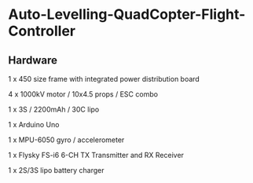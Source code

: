 # Auto-Levelling-QuadCopter-Flight-Controller

## Hardware

 1 x 450 size frame with integrated power distribution board
	
 4 x 1000kV motor / 10x4.5 props / ESC combo
	
 1 x 3S / 2200mAh / 30C lipo
	
 1 x Arduino Uno 
	
 1 x MPU-6050 gyro / accelerometer
	
 1 x Flysky FS-i6 6-CH TX Transmitter and RX Receiver
	
 1 x 2S/3S lipo battery charger

